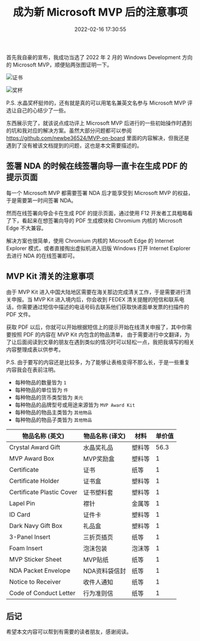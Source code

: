 ﻿---
title: 成为新 Microsoft MVP 后的注意事项
date: 2022-02-16 17:30:55
categories:
- [公告, 生活, 体验]
tags:
- 公告
- 生活
- 体验
---

首先我自豪的宣布，我成功当选了 2022 年 2 月的 Windows Development 方向的 Microsoft MVP，顺便贴两张图证明一下。

![证书](Certificate.png)

![奖杯](Awardbox.png)

P.S. 水晶奖杯挺帅的，还有就是真的可以用笔名兼英文名参与 Microsoft MVP 评选让自己的心结少了一些。

东西展示完了，就该说点成功评上 Microsoft MVP 后进行的一些初始操作时遇到的坑和我对应的解决方案。虽然大部分问题都可以参阅
https://github.com/newbe36524/MVP-on-board 里面的内容解决，但我还是遇到了没有被该文档提到的问题，这也是本文需要描述的。

## 签署 NDA 的时候在线签署向导一直卡在生成 PDF 的提示页面

每一个 Microsoft MVP 都需要签署 NDA 后才能享受到 Microsoft MVP 的权益，于是需要第一时间签署 NDA。

然而在线签署向导会卡在生成 PDF 的提示页面，通过使用 F12 开发者工具粗略看了下，看起来在想签署向导的 PDF 生成模块和 
Chromium 内核的 Microsoft Edge 不大兼容。

解决方案也很简单，使用 Chromium 内核的 Microsoft Edge 的 Internet Explorer 模式，或者直接掏出虚拟机进入旧版 Windows
打开 Internet Explorer 去进行 NDA 的在线签署即可。

## MVP Kit 清关的注意事项

由于 MVP Kit 进入中国大陆地区需要在海关那边完成清关工作，于是需要进行清关申报。当 MVP Kit 进入境内后，你会收到 FEDEX 
清关提醒的短信和联系电话，你需要通过短信中描述的电话号码去联系他们获取快递面单发票的扫描件的 PDF 文件。

获取 PDF 以后，你就可以开始根据短信上的提示开始在线清关申报了，其中你需要按照 PDF 的内容在 MVP Kit 内包含的物品清单，
由于需要进行中文翻译，为了让后面阅读到文章的朋友在遇到类似的情况时可以轻松一点，我把我填写的相关内容整理成表以供参考。

P.S. 由于要写的内容还是比较多，为了能够让表格变得不那么长，于是一些重复内容我会在表前注明。

- 每种物品的数量皆为 `1`
- 每种物品的单位皆为 `件`
- 每种物品的货币类型皆为 `美元`
- 每种物品的品牌型号或用途来源皆为 `MVP Award Kit`
- 每种物品的物品主类皆为 `其他物品`
- 每种物品的物品子类皆为 `其他物品`

| 物品名称 (英文)           | 物品名称 (译文) | 材料   | 单价值 |
|---------------------------|-----------------|--------|--------|
| Crystal Award Gift        | 水晶奖礼品      | 塑料等 | 56.3   |
| MVP Award Box             | MVP奖励盒       | 塑料等 | 1      |
| Certificate               | 证书            | 纸等   | 1      |
| Certificate Holder        | 证书盒          | 塑料等 | 1      |
| Certificate Plastic Cover | 证书塑料套      | 塑料等 | 1      |
| Lapel Pin                 | 襟针            | 金属等 | 1      |
| ID Card                   | 证件卡          | 塑料等 | 1      |
| Dark Navy Gift Box        | 礼品盒          | 塑料等 | 1      |
| 3-Panel Insert            | 三折页插页      | 纸等   | 1      |
| Foam Insert               | 泡沫包装        | 泡沫等 | 1      |
| MVP Sticker Sheet         | MVP贴纸         | 纸等   | 1      |
| NDA Packet Envelope       | NDA资料袋信封   | 纸等   | 1      |
| Notice to Receiver        | 收件人通知      | 纸等   | 1      |
| Code of Conduct Letter    | 行为准则信      | 纸等   | 1      |

## 后记

希望本文内容可以帮到有需要的读者朋友，感谢阅读。
